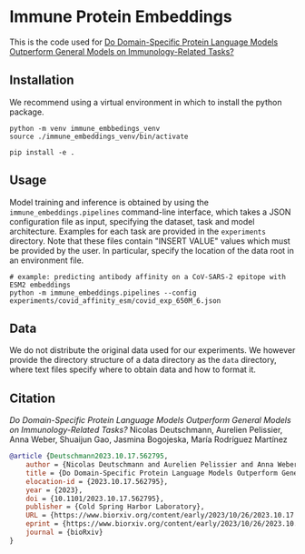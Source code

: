 # Immune Protein Embeddings

This is the code used
for [Do Domain-Specific Protein Language Models Outperform General Models on 
Immunology-Related Tasks?](https://www.biorxiv.org/content/10.1101/2023.10.17.562795v3)

##  Installation

We recommend using a virtual environment in which to install the python package.

```shell
python -m venv immune_embbedings_venv
source ./immune_embeddings_venv/bin/activate

pip install -e .
```

## Usage

Model training and inference is obtained by using the `immune_embeddings.pipelines` command-line interface,
which takes a JSON configuration file as input, specifying the dataset, task and model architecture.
Examples for each task are provided in the `experiments` directory. Note that these files contain "INSERT VALUE" values
which must be provided by the user. In particular, specify the location of the data root in an environment file.

```shell
# example: predicting antibody affinity on a CoV-SARS-2 epitope with ESM2 embeddings
python -m immune_embeddings.pipelines --config experiments/covid_affinity_esm/covid_exp_650M_6.json
```

## Data

We do not distribute the original data used for our experiments. We however provide the directory structure of a data
directory as the `data` directory, where text files specify where to obtain data and how to format it.

## Citation

*Do Domain-Specific Protein Language Models Outperform General Models on Immunology-Related Tasks?*
Nicolas Deutschmann, Aurelien Pelissier, Anna Weber, Shuaijun Gao, Jasmina Bogojeska, María Rodríguez Martínez

```bibtex
@article {Deutschmann2023.10.17.562795,
	author = {Nicolas Deutschmann and Aurelien Pelissier and Anna Weber and Shuaijun Gao and Jasmina Bogojeska and Mar{\'\i}a Rodr{\'\i}guez Mart{\'\i}nez},
	title = {Do Domain-Specific Protein Language Models Outperform General Models on Immunology-Related Tasks?},
	elocation-id = {2023.10.17.562795},
	year = {2023},
	doi = {10.1101/2023.10.17.562795},
	publisher = {Cold Spring Harbor Laboratory},
	URL = {https://www.biorxiv.org/content/early/2023/10/26/2023.10.17.562795},
	eprint = {https://www.biorxiv.org/content/early/2023/10/26/2023.10.17.562795.full.pdf},
	journal = {bioRxiv}
}
```
